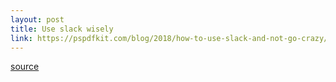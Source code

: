 ```yaml
---
layout: post
title: Use slack wisely
link: https://pspdfkit.com/blog/2018/how-to-use-slack-and-not-go-crazy/
---
```



[source](https://pspdfkit.com/blog/2018/how-to-use-slack-and-not-go-crazy/)
